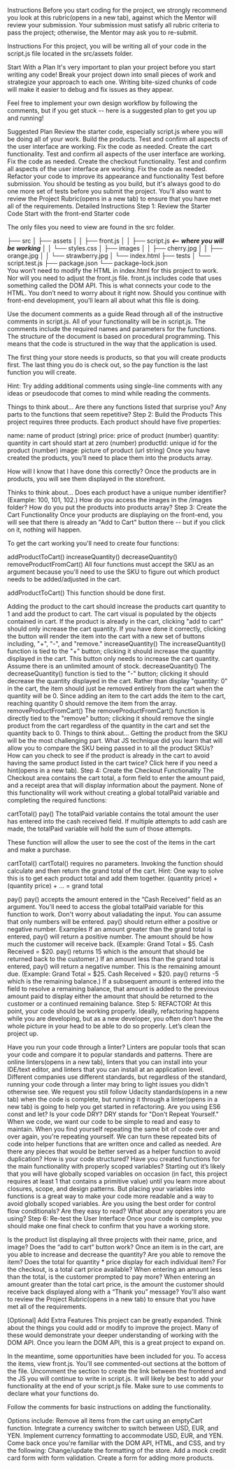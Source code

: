 Instructions
Before you start coding for the project, we strongly recommend you look at this rubric(opens in a new tab), against which the Mentor will review your submission. Your submission must satisfy all rubric criteria to pass the project; otherwise, the Mentor may ask you to re-submit.

Instructions
For this project, you will be writing all of your code in the script.js file located in the src/assets folder.

Start With a Plan
It's very important to plan your project before you start writing any code! Break your project down into small pieces of work and strategize your approach to each one. Writing bite-sized chunks of code will make it easier to debug and fix issues as they appear.

Feel free to implement your own design workflow by following the comments, but if you get stuck -- here is a suggested plan to get you up and running!

Suggested Plan
Review the starter code, especially script.js where you will be doing all of your work.
Build the products. Test and confirm all aspects of the user interface are working. Fix the code as needed.
Create the cart functionality. Test and confirm all aspects of the user interface are working. Fix the code as needed.
Create the checkout functionality. Test and confirm all aspects of the user interface are working. Fix the code as needed.
Refactor your code to improve its appearance and functionality
Test before submission. You should be testing as you build, but it's always good to do one more set of tests before you submit the project. You'll also want to review the Project Rubric(opens in a new tab) to ensure that you have met all of the requirements.
Detailed Instructions
Step 1: Review the Starter Code
Start with the front-end
Starter code

The only files you need to view are found in the src folder.

├── src
│   ├── assets
│   │   ├── front.js
│   │   ├── script.js   ***<-- where you will be working***
│   │   └── styles.css
│   ├── images
│   │   ├── cherry.jpg
│   │   ├── orange.jpg
│   │   └── strawberry.jpg
│   └──  index.html
├── tests
│   └── script.test.js
├── package.json
└── package-lock.json  
You won’t need to modify the HTML in index.html for this project to work. Nor will you need to adjust the front.js file. front.js includes code that uses something called the DOM API. This is what connects your code to the HTML. You don’t need to worry about it right now. Should you continue with front-end development, you’ll learn all about what this file is doing.

Use the document comments as a guide
Read through all of the instructive comments in script.js. All of your functionality will be in script.js. The comments include the required names and parameters for the functions. The structure of the document is based on procedural programming. This means that the code is structured in the way that the application is used.

The first thing your store needs is products, so that you will create products first. The last thing you do is check out, so the pay function is the last function you will create.

Hint: Try adding additional comments using single-line comments with any ideas or pseudocode that comes to mind while reading the comments.

Things to think about...
Are there any functions listed that surprise you?
Any parts to the functions that seem repetitive?
Step 2: Build the Products
This project requires three products. Each product should have five properties:

name: name of product (string)
price: price of product (number)
quantity: quantity in cart should start at zero (number)
productId: unique id for the product (number)
image: picture of product (url string)
Once you have created the products, you’ll need to place them into the products array.

How will I know that I have done this correctly?
Once the products are in products, you will see them displayed in the storefront.

Thinks to think about...
Does each product have a unique number identifier? (Example: 100, 101, 102.)
How do you access the images in the /images folder?
How do you put the products into products array?
Step 3: Create the Cart Functionality
Once your products are displaying on the front-end, you will see that there is already an "Add to Cart" button there -- but if you click on it, nothing will happen.

To get the cart working you'll need to create four functions:

addProductToCart()
increaseQuantity()
decreaseQuantity()
removeProductFromCart()
All four functions must accept the SKU as an argument because you'll need to use the SKU to figure out which product needs to be added/adjusted in the cart.

addProductToCart()
This function should be done first.

Adding the product to the cart should increase the products cart quantity to 1 and add the product to cart. The cart visual is populated by the objects contained in cart.
If the product is already in the cart, clicking "add to cart" should only increase the cart quantity.
If you have done it correctly, clicking the button will render the item into the cart with a new set of buttons including, "+", "-", and "remove."
increaseQuantity()
The increaseQuantity() function is tied to the "+" button; clicking it should increase the quantity displayed in the cart.
This button only needs to increase the cart quantity. Assume there is an unlimited amount of stock.
decreaseQuantity()
The decreaseQuantity() function is tied to the "-" button; clicking it should decrease the quantity displayed in the cart.
Rather than display "quantity: 0" in the cart, the item should just be removed entirely from the cart when the quantity will be 0.
Since adding an item to the cart adds the item to the cart, reaching quantity 0 should remove the item from the array.
removeProductFromCart()
The removeProductFromCart() function is directly tied to the "remove" button; clicking it should remove the single product from the cart regardless of the quantity in the cart and set the quantity back to 0.
Things to think about...
Getting the product from the SKU will be the most challenging part. What JS technique did you learn that will allow you to compare the SKU being passed in to all the product SKUs?
How can you check to see if the product is already in the cart to avoid having the same product listed in the cart twice? Click here if you need a hint(opens in a new tab).
Step 4: Create the Checkout Functionality
The Checkout area contains the cart total, a form field to enter the amount paid, and a receipt area that will display information about the payment. None of this functionality will work without creating a global totalPaid variable and completing the required functions:

cartTotal()
pay()
The totalPaid variable contains the total amount the user has entered into the cash received field. If multiple attempts to add cash are made, the totalPaid variable will hold the sum of those attempts.

These function will allow the user to see the cost of the items in the cart and make a purchase.

cartTotal()
cartTotal() requires no parameters.
Invoking the function should calculate and then return the grand total of the cart.
Hint: One way to solve this is to get each product total and add them together. (quantity price) + (quantity price) + … = grand total

pay()
pay() accepts the amount entered in the “Cash Received” field as an argument.
You'll need to access the global totalPaid variable for this function to work.
Don't worry about valiadating the input. You can assume that only numbers will be entered.
pay() should return either a positive or negative number.
Examples
If an amount greater than the grand total is entered, pay() will return a positive number. The amount should be how much the customer will receive back. (Example: Grand Total = $5. Cash Received = $20. pay() returns 15 which is the amount that should be returned back to the customer.)
If an amount less than the grand total is entered, pay() will return a negative number. This is the remaining amount due. (Example: Grand Total = $25. Cash Received = $20. pay() returns -5 which is the remaining balance.)
If a subsequent amount is entered into the field to resolve a remaining balance, that amount is added to the previous amount paid to display either the amount that should be returned to the customer or a continued remaining balance.
Step 5: REFACTOR!
At this point, your code should be working properly. Ideally, refactoring happens while you are developing, but as a new developer, you often don’t have the whole picture in your head to be able to do so properly. Let’s clean the project up.

Have you run your code through a linter? Linters are popular tools that scan your code and compare it to popular standards and patterns. There are online linters(opens in a new tab), linters that you can install into your IDE/text editor, and linters that you can install at an application level. Different companies use different standards, but regardless of the standard, running your code through a linter may bring to light issues you didn't otherwise see. We request you still follow Udacity standards(opens in a new tab) when the code is complete, but running it through a linter(opens in a new tab) is going to help you get started in refactoring.
Are you using ES6 const and let?
Is your code DRY? DRY stands for "Don't Repeat Yourself." When we code, we want our code to be simple to read and easy to maintain. When you find yourself repeating the same bit of code over and over again, you're repeating yourself. We can turn these repeated bits of code into helper functions that are written once and called as needed. Are there any pieces that would be better served as a helper function to avoid duplication?
How is your code structured? Have you created functions for the main functionality with properly scoped variables? Starting out it’s likely that you will have globally scoped variables on occasion (in fact, this project requires at least 1 that contains a primitive value) until you learn more about closures, scope, and design patterns. But placing your variables into functions is a great way to make your code more readable and a way to avoid globally scoped variables.
Are you using the best order for control flow conditionals? Are they easy to read? What about any operators you are using?
Step 6: Re-test the User Interface
Once your code is complete, you should make one final check to confirm that you have a working store.

Is the product list displaying all three projects with their name, price, and image? Does the “add to cart” button work?
Once an item is in the cart, are you able to increase and decrease the quantity? Are you able to remove the item? Does the total for quantity * price display for each individual item?
For the checkout, is a total cart price available? When entering an amount less than the total, is the customer prompted to pay more? When entering an amount greater than the total cart price, is the amount the customer should receive back displayed along with a “Thank you” message?
You'll also want to review the Project Rubric(opens in a new tab) to ensure that you have met all of the requirements.

[Optional] Add Extra Features
This project can be greatly expanded. Think about the things you could add or modify to improve the project. Many of these would demonstrate your deeper understanding of working with the DOM API. Once you learn the DOM API, this is a great project to expand on.

In the meantime, some opportunities have been included for you. To access the items, view front.js. You'll see commented-out sections at the bottom of the file. Uncomment the section to create the link between the frontend and the JS you will continue to write in script.js. It will likely be best to add your functionality at the end of your script.js file. Make sure to use comments to declare what your functions do.

Follow the comments for basic instructions on adding the functionality.

Options include:
Remove all items from the cart using an emptyCart function.
Integrate a currency switcher to switch between USD, EUR, and YEN.
Implement currency formatting to accommodate USD, EUR, and YEN.
Come back once you're familiar with the DOM API, HTML, and CSS, and try the following:
Change/update the formatting of the store.
Add a mock credit card form with form validation.
Create a form for adding more products.
